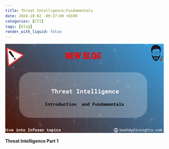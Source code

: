 ```yaml
---
title: Threat Intelligence:Fundamentals 
date: 2024-10-02  09:27:00 +0100
categories: [CTI]
tags: [blog]
render_with_liquid: false
---
```


![Desktop View](/media/CTI1.png)

**Threat Intelligence Part 1**

